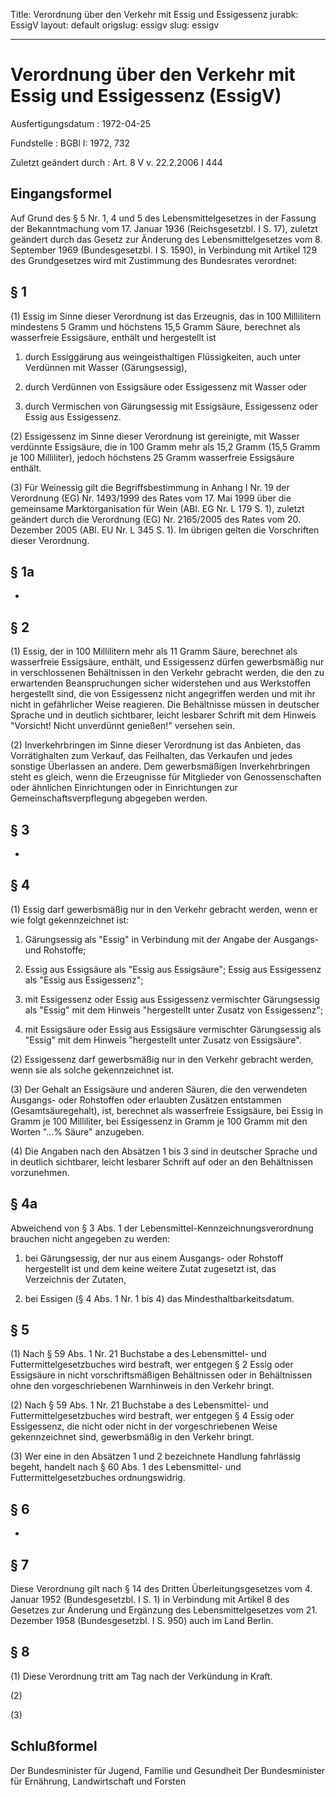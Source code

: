 Title: Verordnung über den Verkehr mit Essig und Essigessenz
jurabk: EssigV
layout: default
origslug: essigv
slug: essigv

---

# Verordnung über den Verkehr mit Essig und Essigessenz (EssigV)

Ausfertigungsdatum
:   1972-04-25

Fundstelle
:   BGBl I: 1972, 732

Zuletzt geändert durch
:   Art. 8 V v. 22.2.2006 I 444


## Eingangsformel

Auf Grund des § 5 Nr. 1, 4 und 5 des Lebensmittelgesetzes in der
Fassung der Bekanntmachung vom 17. Januar 1936 (Reichsgesetzbl. I S.
17), zuletzt geändert durch das Gesetz zur Änderung des
Lebensmittelgesetzes vom 8. September 1969 (Bundesgesetzbl. I S.
1590), in Verbindung mit Artikel 129 des Grundgesetzes wird mit
Zustimmung des Bundesrates verordnet:


## § 1

(1) Essig im Sinne dieser Verordnung ist das Erzeugnis, das in 100
Millilitern mindestens 5 Gramm und höchstens 15,5 Gramm Säure,
berechnet als wasserfreie Essigsäure, enthält und hergestellt ist

1.  durch Essiggärung aus weingeisthaltigen Flüssigkeiten, auch unter
    Verdünnen mit Wasser (Gärungsessig),


2.  durch Verdünnen von Essigsäure oder Essigessenz mit Wasser oder


3.  durch Vermischen von Gärungsessig mit Essigsäure, Essigessenz oder
    Essig aus Essigessenz.




(2) Essigessenz im Sinne dieser Verordnung ist gereinigte, mit Wasser
verdünnte Essigsäure, die in 100 Gramm mehr als 15,2 Gramm (15,5 Gramm
je 100 Milliliter), jedoch höchstens 25 Gramm wasserfreie Essigsäure
enthält.

(3) Für Weinessig gilt die Begriffsbestimmung in Anhang I Nr. 19 der
Verordnung (EG) Nr. 1493/1999 des Rates vom 17. Mai 1999 über die
gemeinsame Marktorganisation für Wein (ABl. EG Nr. L 179 S. 1),
zuletzt geändert durch die Verordnung (EG) Nr. 2165/2005 des Rates vom
20\. Dezember 2005 (ABl. EU Nr. L 345 S. 1). Im übrigen gelten die
Vorschriften dieser Verordnung.


## § 1a

-


## § 2

(1) Essig, der in 100 Millilitern mehr als 11 Gramm Säure, berechnet
als wasserfreie Essigsäure, enthält, und Essigessenz dürfen
gewerbsmäßig nur in verschlossenen Behältnissen in den Verkehr
gebracht werden, die den zu erwartenden Beanspruchungen sicher
widerstehen und aus Werkstoffen hergestellt sind, die von Essigessenz
nicht angegriffen werden und mit ihr nicht in gefährlicher Weise
reagieren. Die Behältnisse müssen in deutscher Sprache und in deutlich
sichtbarer, leicht lesbarer Schrift mit dem Hinweis "Vorsicht! Nicht
unverdünnt genießen!" versehen sein.

(2) Inverkehrbringen im Sinne dieser Verordnung ist das Anbieten, das
Vorrätighalten zum Verkauf, das Feilhalten, das Verkaufen und jedes
sonstige Überlassen an andere. Dem gewerbsmäßigen Inverkehrbringen
steht es gleich, wenn die Erzeugnisse für Mitglieder von
Genossenschaften oder ähnlichen Einrichtungen oder in Einrichtungen
zur Gemeinschaftsverpflegung abgegeben werden.


## § 3

-


## § 4

(1) Essig darf gewerbsmäßig nur in den Verkehr gebracht werden, wenn
er wie folgt gekennzeichnet ist:

1.  Gärungsessig als "Essig" in Verbindung mit der Angabe der Ausgangs-
    und Rohstoffe;


2.  Essig aus Essigsäure als "Essig aus Essigsäure"; Essig aus Essigessenz
    als "Essig aus Essigessenz";


3.  mit Essigessenz oder Essig aus Essigessenz vermischter Gärungsessig
    als "Essig" mit dem Hinweis "hergestellt unter Zusatz von
    Essigessenz";


4.  mit Essigsäure oder Essig aus Essigsäure vermischter Gärungsessig als
    "Essig" mit dem Hinweis "hergestellt unter Zusatz von Essigsäure".




(2) Essigessenz darf gewerbsmäßig nur in den Verkehr gebracht werden,
wenn sie als solche gekennzeichnet ist.

(3) Der Gehalt an Essigsäure und anderen Säuren, die den verwendeten
Ausgangs- oder Rohstoffen oder erlaubten Zusätzen entstammen
(Gesamtsäuregehalt), ist, berechnet als wasserfreie Essigsäure, bei
Essig in Gramm je 100 Milliliter, bei Essigessenz in Gramm je 100
Gramm mit den Worten "...% Säure" anzugeben.

(4) Die Angaben nach den Absätzen 1 bis 3 sind in deutscher Sprache
und in deutlich sichtbarer, leicht lesbarer Schrift auf oder an den
Behältnissen vorzunehmen.


## § 4a

Abweichend von § 3 Abs. 1 der Lebensmittel-Kennzeichnungsverordnung
brauchen nicht angegeben zu werden:

1.  bei Gärungsessig, der nur aus einem Ausgangs- oder Rohstoff
    hergestellt ist und dem keine weitere Zutat zugesetzt ist, das
    Verzeichnis der Zutaten,


2.  bei Essigen (§ 4 Abs. 1 Nr. 1 bis 4) das Mindesthaltbarkeitsdatum.





## § 5

(1) Nach § 59 Abs. 1 Nr. 21 Buchstabe a des Lebensmittel- und
Futtermittelgesetzbuches wird bestraft, wer entgegen § 2 Essig oder
Essigsäure in nicht vorschriftsmäßigen Behältnissen oder in
Behältnissen ohne den vorgeschriebenen Warnhinweis in den Verkehr
bringt.

(2) Nach § 59 Abs. 1 Nr. 21 Buchstabe a des Lebensmittel- und
Futtermittelgesetzbuches wird bestraft, wer entgegen § 4 Essig oder
Essigessenz, die nicht oder nicht in der vorgeschriebenen Weise
gekennzeichnet sind, gewerbsmäßig in den Verkehr bringt.

(3) Wer eine in den Absätzen 1 und 2 bezeichnete Handlung fahrlässig
begeht, handelt nach § 60 Abs. 1 des Lebensmittel- und
Futtermittelgesetzbuches ordnungswidrig.


## § 6

-


## § 7

Diese Verordnung gilt nach § 14 des Dritten Überleitungsgesetzes vom
4\. Januar 1952 (Bundesgesetzbl. I S. 1) in Verbindung mit Artikel 8
des Gesetzes zur Änderung und Ergänzung des Lebensmittelgesetzes vom
21\. Dezember 1958 (Bundesgesetzbl. I S. 950) auch im Land Berlin.


## § 8

(1) Diese Verordnung tritt am Tag nach der Verkündung in Kraft.

(2)

(3)


## Schlußformel

Der Bundesminister für Jugend, Familie und Gesundheit
Der Bundesminister für Ernährung, Landwirtschaft und Forsten

